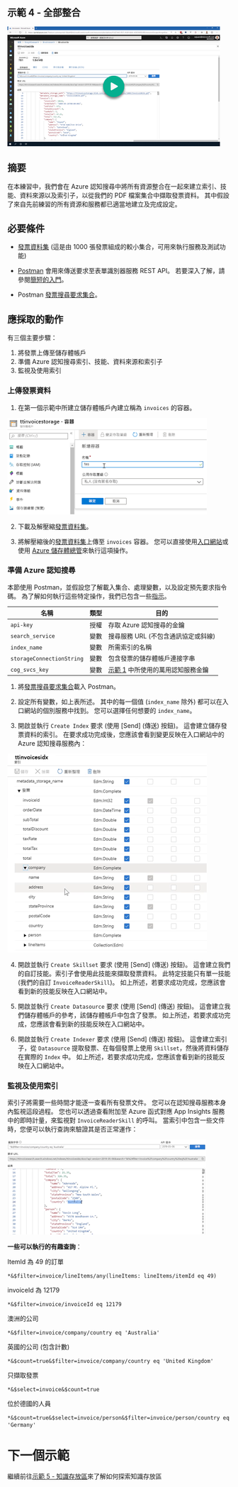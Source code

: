 ## <a name="demo-4---tying-it-all-together"></a>示範 4 - 全部整合

[![示範 4](images/demo4.png)](https://globaleventcdn.blob.core.windows.net/assets/aiml/aiml10/videos/Demo4.mp4 "示範 4")

## <a name="summary"></a>摘要
在本練習中，我們會在 Azure 認知搜尋中將所有資源整合在一起來建立索引、技能、資料來源以及索引子，以從我們的 PDF 檔案集合中擷取發票資料。 其中假設了來自先前練習的所有資源和服務都已適當地建立及完成設定。


## <a name="what-you-need"></a>必要條件
- [發票資料集](https://globaleventcdn.blob.core.windows.net/assets/aiml/aiml10/data/invoices_1000.zip) (這是由 1000 張發票組成的較小集合，可用來執行服務及測試功能)


- [Postman](https://www.getpostman.com/) 會用來傳送要求至表單識別器服務 REST API。 若要深入了解，請參閱[簡短的入門](postman.md)。

- Postman [發票搜尋要求集合](src/Collections/Invoice_Search.postman_collection.json)。

## <a name="what-to-do"></a>應採取的動作

有三個主要步驟：
1. 將發票上傳至儲存體帳戶
2. 準備 Azure 認知搜尋索引、技能、資料來源和索引子
3. 監視及使用索引

### <a name="upload-invoice-data"></a>上傳發票資料


1. 在第一個示範中所建立儲存體帳戶內建立稱為 `invoices` 的容器。

[![建立容器](images/create_container.png)](https://docs.microsoft.com/en-us/azure/storage/blobs/storage-quickstart-blobs-portal?WT.mc_id=msignitethetour2019-github-aiml10 "建立容器")

2. 下載及解壓縮[發票資料集](https://globaleventcdn.blob.core.windows.net/assets/aiml/aiml10/data/invoices_1000.zip)。

3. 將解壓縮後的[發票資料集](https://globaleventcdn.blob.core.windows.net/assets/aiml/aiml10/data/invoices_1000.zip)上傳至 `invoices` 容器。 您可以直接使用[入口網站](https://docs.microsoft.com/en-us/azure/storage/blobs/storage-quickstart-blobs-portal?WT.mc_id=msignitethetour2019-github-aiml10#upload-a-block-blob)或使用 [Azure 儲存體總管](https://docs.microsoft.com/en-us/azure/vs-azure-tools-storage-explorer-blobs?WT.mc_id=msignitethetour2019-github-aiml10)來執行這項操作。

### <a name="prepare-azure-search"></a>準備 Azure 認知搜尋

本節使用 Postman，並假設您了解載入集合、處理變數，以及設定預先要求指令碼。 為了解如何執行這些特定操作，我們已包含一些[指示](postman.md)。

| 名稱                       | 類型                            | 目的                    |
| -------------------------- | ------------------------------- | ------------------------- |
| `api-key`       | 授權         | 存取 Azure 認知搜尋的金鑰  |
| `search_service`       | 變數         | 搜尋服務 URL (不包含通訊協定或斜線)  |
| `index_name`       | 變數         | 所需索引的名稱  |
| `storageConnectionString`       | 變數         | 包含發票的儲存體帳戶連接字串  |
| `cog_svcs_key`       | 變數         | [示範 1](demo1.md) 中所使用的萬用認知服務金鑰  |

1. 將[發票搜尋要求集合](src/Collections/Invoice_Search.postman_collection.json)載入 Postman。

2. 設定所有變數，如上表所述。 其中的每一個值 (`index_name` 除外) 都可以在入口網站的個別服務中找到。 您可以選擇任何想要的 `index_name`。

3. 開啟並執行 `Create Index` 要求 (使用 [Send] \(傳送\) 按鈕)。 這會建立儲存發票資料的索引。 在要求成功完成後，您應該會看到變更反映在入口網站中的 Azure 認知搜尋服務內：

![索引](images/index.png "索引")

4. 開啟並執行 `Create Skillset` 要求 (使用 [Send] \(傳送\) 按鈕)。 這會建立我們的自訂技能。索引子會使用此技能來擷取發票資料。 此特定技能只有單一技能 (我們的自訂 `InvoiceReaderSkill`)。 如上所述，若要求成功完成，您應該會看到新的技能反映在入口網站中。

5. 開啟並執行 `Create Datasource` 要求 (使用 [Send] \(傳送\) 按鈕)。 這會建立我們儲存體帳戶的參考，該儲存體帳戶中包含了發票。 如上所述，若要求成功完成，您應該會看到新的技能反映在入口網站中。

6. 開啟並執行 `Create Indexer` 要求 (使用 [Send] \(傳送\) 按鈕)。 這會建立索引子，從 `Datasource` 提取發票、在每個發票上使用 `Skillset`，然後將資料儲存在實際的 `Index` 中。 如上所述，若要求成功完成，您應該會看到新的技能反映在入口網站中。


### <a name="monitor-and-use-index"></a>監視及使用索引
索引子將需要一些時間才能逐一查看所有發票文件。 您可以在認知搜尋服務本身內監視這段過程。 您也可以透過查看附加至 Azure 函式對應 App Insights 服務中的即時計量，來監視對 `InvoiceReaderSkill` 的呼叫。 當索引中包含一些文件時，您便可以執行查詢來驗證其是否正常運作：

![Azure 認知搜尋查詢](images/queries.png "Azure 認知搜尋查詢")

**一些可以執行的有趣查詢**：

ItemId 為 49 的訂單
```
*&$filter=invoice/lineItems/any(lineItems: lineItems/itemId eq 49)
```

invoiceId 為 12179
```
*&$filter=invoice/invoiceId eq 12179
```

澳洲的公司
```
*&$filter=invoice/company/country eq 'Australia'
```

英國的公司 (包含計數)
```
*&$count=true&$filter=invoice/company/country eq 'United Kingdom'
```

只擷取發票
```
*&$select=invoice&$count=true
```

位於德國的人員
```
*&$count=true&$select=invoice/person&$filter=invoice/person/country eq 'Germany'
```

# <a name="next-demo"></a>下一個示範
繼續前往[示範 5 - 知識存放區](demo5.md)來了解如何探索知識存放區